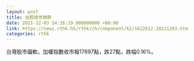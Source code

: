 ```yaml
---
layout: post
title: 台股收市微跌
date: 2021-12-03 14:16:19.000000000 +08:00
link: https://news.rthk.hk/rthk/ch/component/k2/1622612-20211203.htm
categories: rthk
---
```


台灣股市偏軟。加權指數收市報17697點，跌27點，跌幅0.16%。
